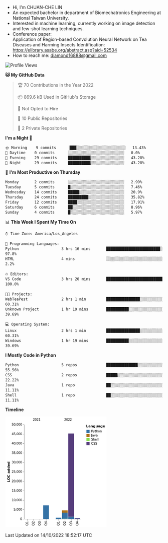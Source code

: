 - Hi, I’m CHUAN-CHE LIN
- An expected bachelor in department of Biomechatronics Engineering at National Taiwan University.
- Interested in machine learning, currently working on image detection and few-shot learning techniques.
- Conference paper:  
  Application of Region-based Convolution Neural Network on Tea Diseases and Harming Insects Identification: https://elibrary.asabe.org/abstract.asp?aid=52534
- How to reach me: diamond16888@gmail.com
<!--START_SECTION:waka-->
![Profile Views](http://img.shields.io/badge/Profile%20Views-1-blue)

**🐱 My GitHub Data** 

> 🏆 70 Contributions in the Year 2022
 > 
> 📦 869.6 kB Used in GitHub's Storage 
 > 
> 🚫 Not Opted to Hire
 > 
> 📜 10 Public Repositories 
 > 
> 🔑 2 Private Repositories  
 > 
**I'm a Night 🦉** 

```text
🌞 Morning    9 commits      ███░░░░░░░░░░░░░░░░░░░░░░   13.43% 
🌆 Daytime    0 commits      ░░░░░░░░░░░░░░░░░░░░░░░░░   0.0% 
🌃 Evening    29 commits     ██████████░░░░░░░░░░░░░░░   43.28% 
🌙 Night      29 commits     ██████████░░░░░░░░░░░░░░░   43.28%

```
📅 **I'm Most Productive on Thursday** 

```text
Monday       2 commits      ░░░░░░░░░░░░░░░░░░░░░░░░░   2.99% 
Tuesday      5 commits      █░░░░░░░░░░░░░░░░░░░░░░░░   7.46% 
Wednesday    14 commits     █████░░░░░░░░░░░░░░░░░░░░   20.9% 
Thursday     24 commits     █████████░░░░░░░░░░░░░░░░   35.82% 
Friday       12 commits     ████░░░░░░░░░░░░░░░░░░░░░   17.91% 
Saturday     6 commits      ██░░░░░░░░░░░░░░░░░░░░░░░   8.96% 
Sunday       4 commits      █░░░░░░░░░░░░░░░░░░░░░░░░   5.97%

```


📊 **This Week I Spent My Time On** 

```text
⌚︎ Time Zone: America/Los_Angeles

💬 Programming Languages: 
Python                   3 hrs 16 mins       ████████████████████████░   97.8% 
HTML                     4 mins              ░░░░░░░░░░░░░░░░░░░░░░░░░   2.2%

🔥 Editors: 
VS Code                  3 hrs 20 mins       █████████████████████████   100.0%

🐱‍💻 Projects: 
WebTeaPest               2 hrs 1 min         ███████████████░░░░░░░░░░   60.31% 
Unknown Project          1 hr 19 mins        ██████████░░░░░░░░░░░░░░░   39.69%

💻 Operating System: 
Linux                    2 hrs 1 min         ███████████████░░░░░░░░░░   60.31% 
Windows                  1 hr 19 mins        ██████████░░░░░░░░░░░░░░░   39.69%

```

**I Mostly Code in Python** 

```text
Python                   5 repos             ██████████████░░░░░░░░░░░   55.56% 
CSS                      2 repos             █████░░░░░░░░░░░░░░░░░░░░   22.22% 
Java                     1 repo              ██░░░░░░░░░░░░░░░░░░░░░░░   11.11% 
Shell                    1 repo              ██░░░░░░░░░░░░░░░░░░░░░░░   11.11%

```


**Timeline**

![Chart not found](https://raw.githubusercontent.com/ChuanCheLin/ChuanCheLin/main/charts/bar_graph.png) 


 Last Updated on 14/10/2022 18:52:17 UTC
<!--END_SECTION:waka-->

<!--
**ChuanCheLin/ChuanCheLin** is a ✨ _special_ ✨ repository because its `README.md` (this file) appears on your GitHub profile.

Here are some ideas to get you started:

- 🔭 I’m currently working on ...
- 🌱 I’m currently learning ...
- 👯 I’m looking to collaborate on ...
- 🤔 I’m looking for help with ...
- 💬 Ask me about ...
- 📫 How to reach me: ...
- 😄 Pronouns: ...
- ⚡ Fun fact: ...
-->
